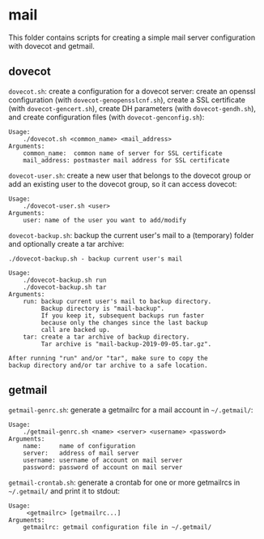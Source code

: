 # mail

This folder contains scripts for creating a simple mail server configuration
with dovecot and getmail.

## dovecot

`dovecot.sh`: create a configuration for a dovecot server: create an openssl
configuration (with `dovecot-genopensslcnf.sh`), create a SSL certificate (with
`dovecot-gencert.sh`), create DH parameters (with `dovecot-gendh.sh`), and
create configuration files (with `dovecot-genconfig.sh`):

```
Usage:
    ./dovecot.sh <common_name> <mail_address>
Arguments:
    common_name:  common name of server for SSL certificate
    mail_address: postmaster mail address for SSL certificate
```

`dovecot-user.sh`: create a new user that belongs to the dovecot group or add
an existing user to the dovecot group, so it can access dovecot:

```
Usage:
    ./dovecot-user.sh <user>
Arguments:
    user: name of the user you want to add/modify
```

`dovecot-backup.sh`: backup the current user's mail to a (temporary) folder and
optionally create a tar archive:

```
./dovecot-backup.sh - backup current user's mail

Usage:
    ./dovecot-backup.sh run
    ./dovecot-backup.sh tar
Arguments:
    run: backup current user's mail to backup directory.
         Backup directory is "mail-backup".
         If you keep it, subsequent backups run faster
         because only the changes since the last backup
         call are backed up.
    tar: create a tar archive of backup directory.
         Tar archive is "mail-backup-2019-09-05.tar.gz".

After running "run" and/or "tar", make sure to copy the
backup directory and/or tar archive to a safe location.
```

## getmail

`getmail-genrc.sh`: generate a getmailrc for a mail account in `~/.getmail/`:

```
Usage:
    ./getmail-genrc.sh <name> <server> <username> <password>
Arguments:
    name:     name of configuration
    server:   address of mail server
    username: username of account on mail server
    password: password of account on mail server
```

`getmail-crontab.sh`: generate a crontab for one or more getmailrcs in
`~/.getmail/` and print it to stdout:

```
Usage:
     <getmailrc> [getmailrc...]
Arguments:
    getmailrc: getmail configuration file in ~/.getmail/
```
